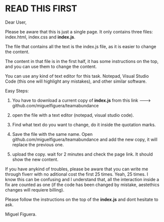 # READ THIS FIRST

Dear User,

Please be aware that this is just a single page. It only contains three files: index.html, index.css and **index.js**.

The file that contains all the text is the index.js file, as it is easier to change the content.

The content in that file is in the first half, it has some instructions on the top, and you can use them to change the content.

You can use any kind of text editor for this task. Notepad, Visual Studio Code (this one will highlight any mistakes), and other similar software.


Easy Steps:

1. You have to download a current copy of **index.js** from this link ---> github.com/miguelfiguera/teamabundance 

2. open the file with a text editor (notepad, visual studio code).

3. Find what text do you want to change, do it inside the quotation marks.

4. Save the file with the same name. Open github.com/miguelfiguera/teamabundance and add the new copy, it will replace the previous one.

5. upload the copy. wait for 2 minutes and check the page link. It should show the new content.

If you have anykind of troubles, please be aware that you can write me through fiverr with no aditional cost the first 25 times. Yeah, 25 times. I know this can be confusing and I understand that, all the interaction inside a fix are counted as one (if the code has been changed by mistake, aestethics changes will requiere billing).

Please follow the instructions on the top of the **index.js** and dont hesitate to ask.

Miguel Figuera.